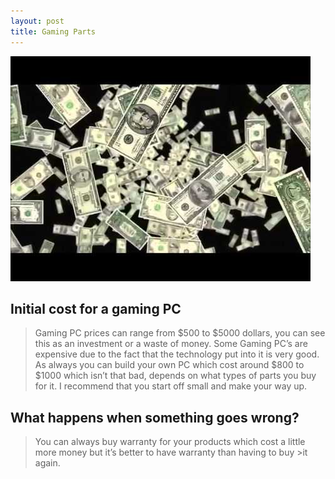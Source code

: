 ```yaml
---
layout: post
title: Gaming Parts
---
```


![image title](/images/money-falling.jpg)

## Initial cost for a gaming PC
>Gaming PC prices can range from $500 to $5000 dollars, you can see this as an investment or a waste of money. Some Gaming PC’s are expensive due to the fact that the technology put into it is very good. As always you can build your own PC which cost around $800 to $1000 which isn’t that bad, depends on what types of parts you buy for it. I recommend that you start off small and make your way up.

## What happens when something goes wrong?
>You can always buy warranty for your products which cost a little more money but it’s better to have warranty than having to buy >it again.
